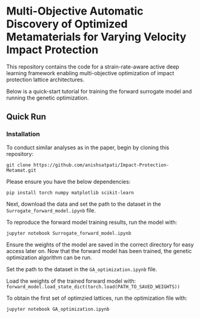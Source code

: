 # Multi-Objective Automatic Discovery of Optimized Metamaterials for Varying Velocity Impact Protection
This repository contains the code for a strain-rate-aware active deep learning framework enabling multi-objective optimization of impact protection lattice architectures.

Below is a quick-start tutorial for training the forward surrogate model and running the genetic optimization.

## Quick Run
### Installation
To conduct similar analyses as in the paper, begin by cloning this repository:
```
git clone https://github.com/anishsatpati/Impact-Protection-Metamat.git 
```
Please ensure you have the below dependencies:

```
pip install torch numpy matplotlib scikit-learn
```
Next, download the data and set the path to the dataset in the ```Surrogate_forward_model.ipynb``` file.

To reproduce the forward model training results, run the model with:
```
jupyter notebook Surrogate_forward_model.ipynb
```

Ensure the weights of the model are saved in the correct directory for easy access later on.
Now that the forward model has been trained, the genetic optimization algorithm can be run.

Set the path to the dataset in the ```GA_optimization.ipynb``` file.

Load the weights of the trained forward model with: ```forward_model.load_state_dict(torch.load(PATH_TO_SAVED_WEIGHTS))``` 

To obtain the first set of optimzied lattices, run the optimization file with:
```
jupyter notebook GA_optimization.ipynb
```
